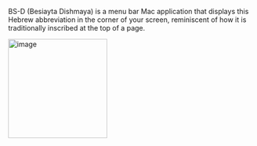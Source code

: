 BS-D (Besiayta Dishmaya) is a menu bar Mac application that displays this Hebrew abbreviation in the corner of your screen, reminiscent of how it is traditionally inscribed at the top of a page.

<img width="202" alt="image" src="https://github.com/user-attachments/assets/cb953e7e-36cb-4906-b4a4-0d0efc4179cf">

